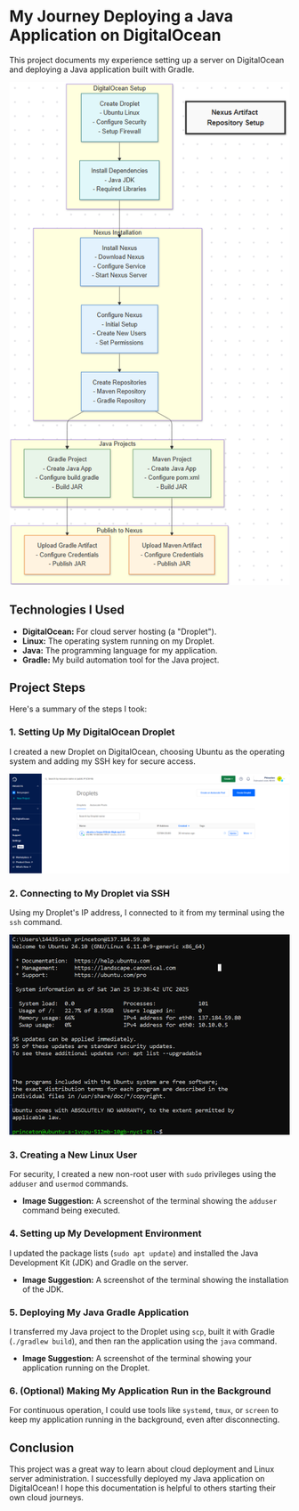# My Journey Deploying a Java Application on DigitalOcean

This project documents my experience setting up a server on DigitalOcean and deploying a Java application built with Gradle.

![Nexus Diagram](https://github.com/Princeton45/nexus-droplet-setup/blob/main/images/diagram.png)

## Technologies I Used

*   **DigitalOcean:** For cloud server hosting (a "Droplet").
*   **Linux:** The operating system running on my Droplet.
*   **Java:** The programming language for my application.
*   **Gradle:** My build automation tool for the Java project.

## Project Steps

Here's a summary of the steps I took:

### 1. Setting Up My DigitalOcean Droplet

I created a new Droplet on DigitalOcean, choosing Ubuntu as the operating system and adding my SSH key for secure access.

![Droplet](https://github.com/Princeton45/nexus-droplet-setup/blob/main/images/droplet.png)

### 2. Connecting to My Droplet via SSH

Using my Droplet's IP address, I connected to it from my terminal using the `ssh` command.

![Droplet](https://github.com/Princeton45/nexus-droplet-setup/blob/main/images/ssh.png)

### 3. Creating a New Linux User

For security, I created a new non-root user with `sudo` privileges using the `adduser` and `usermod` commands.
*   **Image Suggestion:** A screenshot of the terminal showing the `adduser` command being executed.

### 4. Setting up My Development Environment

I updated the package lists (`sudo apt update`) and installed the Java Development Kit (JDK) and Gradle on the server.
*   **Image Suggestion:** A screenshot of the terminal showing the installation of the JDK.

### 5. Deploying My Java Gradle Application

I transferred my Java project to the Droplet using `scp`, built it with Gradle (`./gradlew build`), and then ran the application using the `java` command.
*   **Image Suggestion:** A screenshot of the terminal showing your application running on the Droplet.

### 6. (Optional) Making My Application Run in the Background

For continuous operation, I could use tools like `systemd`, `tmux`, or `screen` to keep my application running in the background, even after disconnecting.

## Conclusion

This project was a great way to learn about cloud deployment and Linux server administration. I successfully deployed my Java application on DigitalOcean! I hope this documentation is helpful to others starting their own cloud journeys.